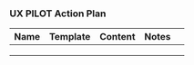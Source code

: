 ### UX PILOT Action Plan

| Name | Template | Content | Notes |   |
|------|----------|---------|-------|---|
|      |          |         |       |   |
|      |          |         |       |   |
|      |          |         |       |   |
